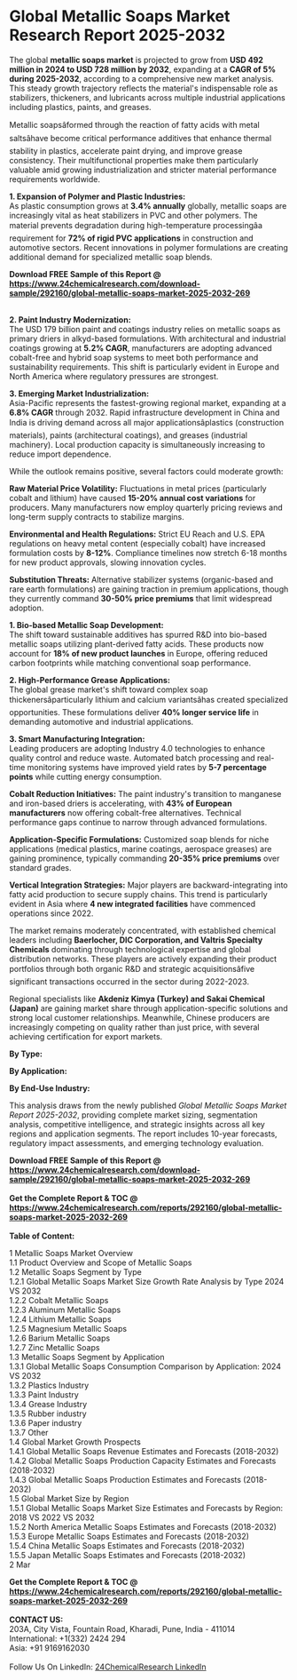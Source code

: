 <h1>Global Metallic Soaps Market Research Report 2025-2032</h1><p>The global <strong>metallic soaps market</strong> is projected to grow from <strong>USD 492 million in 2024 to USD 728 million by 2032</strong>, expanding at a <strong>CAGR of 5% during 2025-2032</strong>, according to a comprehensive new market analysis. This steady growth trajectory reflects the material's indispensable role as stabilizers, thickeners, and lubricants across multiple industrial applications including plastics, paints, and greases.</p><p>Metallic soapsâformed through the reaction of fatty acids with metal saltsâhave become critical performance additives that enhance thermal stability in plastics, accelerate paint drying, and improve grease consistency. Their multifunctional properties make them particularly valuable amid growing industrialization and stricter material performance requirements worldwide.</p><p><strong>1. Expansion of Polymer and Plastic Industries:</strong><br>
As plastic consumption grows at <strong>3.4% annually</strong> globally, metallic soaps are increasingly vital as heat stabilizers in PVC and other polymers. The material prevents degradation during high-temperature processingâa requirement for <strong>72% of rigid PVC applications</strong> in construction and automotive sectors. Recent innovations in polymer formulations are creating additional demand for specialized metallic soap blends.</p><div><b>Download FREE Sample of this Report @ 
            <a href="https://www.24chemicalresearch.com/download-sample/292160/global-metallic-soaps-market-2025-2032-269">
            https://www.24chemicalresearch.com/download-sample/292160/global-metallic-soaps-market-2025-2032-269</a></b></div><br><p><strong>2. Paint Industry Modernization:</strong><br>
The USD 179 billion paint and coatings industry relies on metallic soaps as primary driers in alkyd-based formulations. With architectural and industrial coatings growing at <strong>5.2% CAGR</strong>, manufacturers are adopting advanced cobalt-free and hybrid soap systems to meet both performance and sustainability requirements. This shift is particularly evident in Europe and North America where regulatory pressures are strongest.</p><p><strong>3. Emerging Market Industrialization:</strong><br>
Asia-Pacific represents the fastest-growing regional market, expanding at a <strong>6.8% CAGR</strong> through 2032. Rapid infrastructure development in China and India is driving demand across all major applicationsâplastics (construction materials), paints (architectural coatings), and greases (industrial machinery). Local production capacity is simultaneously increasing to reduce import dependence.</p><p>While the outlook remains positive, several factors could moderate growth:</p><p><strong>Raw Material Price Volatility:</strong> Fluctuations in metal prices (particularly cobalt and lithium) have caused <strong>15-20% annual cost variations</strong> for producers. Many manufacturers now employ quarterly pricing reviews and long-term supply contracts to stabilize margins.</p><p><strong>Environmental and Health Regulations:</strong> Strict EU Reach and U.S. EPA regulations on heavy metal content (especially cobalt) have increased formulation costs by <strong>8-12%</strong>. Compliance timelines now stretch 6-18 months for new product approvals, slowing innovation cycles.</p><p><strong>Substitution Threats:</strong> Alternative stabilizer systems (organic-based and rare earth formulations) are gaining traction in premium applications, though they currently command <strong>30-50% price premiums</strong> that limit widespread adoption.</p><p><strong>1. Bio-based Metallic Soap Development:</strong><br>
The shift toward sustainable additives has spurred R&amp;D into bio-based metallic soaps utilizing plant-derived fatty acids. These products now account for <strong>18% of new product launches</strong> in Europe, offering reduced carbon footprints while matching conventional soap performance.</p><p><strong>2. High-Performance Grease Applications:</strong><br>
The global grease market's shift toward complex soap thickenersâparticularly lithium and calcium variantsâhas created specialized opportunities. These formulations deliver <strong>40% longer service life</strong> in demanding automotive and industrial applications.</p><p><strong>3. Smart Manufacturing Integration:</strong><br>
Leading producers are adopting Industry 4.0 technologies to enhance quality control and reduce waste. Automated batch processing and real-time monitoring systems have improved yield rates by <strong>5-7 percentage points</strong> while cutting energy consumption.</p><p><strong>Cobalt Reduction Initiatives:</strong> The paint industry's transition to manganese and iron-based driers is accelerating, with <strong>43% of European manufacturers</strong> now offering cobalt-free alternatives. Technical performance gaps continue to narrow through advanced formulations.</p><p><strong>Application-Specific Formulations:</strong> Customized soap blends for niche applications (medical plastics, marine coatings, aerospace greases) are gaining prominence, typically commanding <strong>20-35% price premiums</strong> over standard grades.</p><p><strong>Vertical Integration Strategies:</strong> Major players are backward-integrating into fatty acid production to secure supply chains. This trend is particularly evident in Asia where <strong>4 new integrated facilities</strong> have commenced operations since 2022.</p><p>The market remains moderately concentrated, with established chemical leaders including <strong>Baerlocher, DIC Corporation, and Valtris Specialty Chemicals</strong> dominating through technological expertise and global distribution networks. These players are actively expanding their product portfolios through both organic R&amp;D and strategic acquisitionsâfive significant transactions occurred in the sector during 2022-2023.</p><p>Regional specialists like <strong>Akdeniz Kimya (Turkey) and Sakai Chemical (Japan)</strong> are gaining market share through application-specific solutions and strong local customer relationships. Meanwhile, Chinese producers are increasingly competing on quality rather than just price, with several achieving certification for export markets.</p><p><strong>By Type:</strong></p><p><strong>By Application:</strong></p><p><strong>By End-Use Industry:</strong></p><p>This analysis draws from the newly published <em>Global Metallic Soaps Market Report 2025-2032</em>, providing complete market sizing, segmentation analysis, competitive intelligence, and strategic insights across all key regions and application segments. The report includes 10-year forecasts, regulatory impact assessments, and emerging technology evaluation.</p><div><b>Download FREE Sample of this Report @ 
            <a href="https://www.24chemicalresearch.com/download-sample/292160/global-metallic-soaps-market-2025-2032-269">
            https://www.24chemicalresearch.com/download-sample/292160/global-metallic-soaps-market-2025-2032-269</a></b></div><br><div><b>Get the Complete Report & TOC @ 
            <a href="https://www.24chemicalresearch.com/reports/292160/global-metallic-soaps-market-2025-2032-269">
            https://www.24chemicalresearch.com/reports/292160/global-metallic-soaps-market-2025-2032-269</a></b></div><br>
            <b>Table of Content:</b><p>1 Metallic Soaps Market Overview<br />
    1.1 Product Overview and Scope of Metallic Soaps<br />
    1.2 Metallic Soaps Segment by Type<br />
        1.2.1 Global Metallic Soaps Market Size Growth Rate Analysis by Type 2024 VS 2032<br />
        1.2.2 Cobalt Metallic Soaps<br />
        1.2.3 Aluminum Metallic Soaps<br />
        1.2.4 Lithium Metallic Soaps<br />
        1.2.5 Magnesium Metallic Soaps<br />
        1.2.6 Barium Metallic Soaps<br />
        1.2.7 Zinc Metallic Soaps<br />
    1.3 Metallic Soaps Segment by Application<br />
        1.3.1 Global Metallic Soaps Consumption Comparison by Application: 2024 VS 2032<br />
        1.3.2 Plastics Industry<br />
        1.3.3 Paint Industry<br />
        1.3.4 Grease Industry<br />
        1.3.5 Rubber industry<br />
        1.3.6 Paper industry<br />
        1.3.7 Other<br />
    1.4 Global Market Growth Prospects<br />
        1.4.1 Global Metallic Soaps Revenue Estimates and Forecasts (2018-2032)<br />
        1.4.2 Global Metallic Soaps Production Capacity Estimates and Forecasts (2018-2032)<br />
        1.4.3 Global Metallic Soaps Production Estimates and Forecasts (2018-2032)<br />
    1.5 Global Market Size by Region<br />
        1.5.1 Global Metallic Soaps Market Size Estimates and Forecasts by Region: 2018 VS 2022 VS 2032<br />
        1.5.2 North America Metallic Soaps Estimates and Forecasts (2018-2032)<br />
        1.5.3 Europe Metallic Soaps Estimates and Forecasts (2018-2032)<br />
        1.5.4 China Metallic Soaps Estimates and Forecasts (2018-2032)<br />
        1.5.5 Japan Metallic Soaps Estimates and Forecasts (2018-2032)<br />
2 Mar</p><div><b>Get the Complete Report & TOC @ 
            <a href="https://www.24chemicalresearch.com/reports/292160/global-metallic-soaps-market-2025-2032-269">
            https://www.24chemicalresearch.com/reports/292160/global-metallic-soaps-market-2025-2032-269</a></b></div><br><b>CONTACT US:</b><br>
            203A, City Vista, Fountain Road, Kharadi, Pune, India - 411014<br>
            International: +1(332) 2424 294<br>
            Asia: +91 9169162030 <br><br>
            Follow Us On LinkedIn: <a href="https://www.linkedin.com/company/24chemicalresearch/">24ChemicalResearch LinkedIn</a>